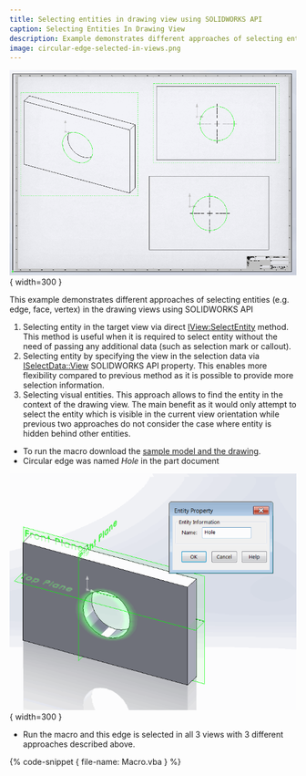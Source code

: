 ```yaml
---
title: Selecting entities in drawing view using SOLIDWORKS API
caption: Selecting Entities In Drawing View
description: Example demonstrates different approaches of selecting entities (e.g. edge, face, vertex) in the drawing views
image: circular-edge-selected-in-views.png
---
```

![Named edge is selected in 3 drawing views](circular-edge-selected-in-views.png){ width=300 }

This example demonstrates different approaches of selecting entities (e.g. edge, face, vertex) in the drawing views using SOLIDWORKS API

1. Selecting entity in the target view via direct [IView:SelectEntity](http://help.solidworks.com/2012/english/api/sldworksapi/SolidWorks.Interop.sldworks~SolidWorks.Interop.sldworks.IView~SelectEntity.html) method. This method is useful when it is required to select entity without the need of passing any additional data (such as selection mark or callout).
1. Selecting entity by specifying the view in the selection data via [ISelectData::View](http://help.solidworks.com/2012/english/api/sldworksapi/SolidWorks.Interop.sldworks~SolidWorks.Interop.sldworks.ISelectData~View.html) SOLIDWORKS API property. This enables more flexibility compared to previous method as it is possible to provide more selection information.
1. Selecting visual entities. This approach allows to find the entity in the context of the drawing view. The main benefit as it would only attempt to select the entity which is visible in the current view orientation while previous two approaches do not consider the case where entity is hidden behind other entities.

* To run the macro download the [sample model and the drawing](plate-with-hole.zip).
* Circular edge was named *Hole* in the part document

![Named edge in SOLIDWORKS part](named-edge.png){ width=300 }

* Run the macro and this edge is selected in all 3 views with 3 different approaches described above.

{% code-snippet { file-name: Macro.vba } %}
